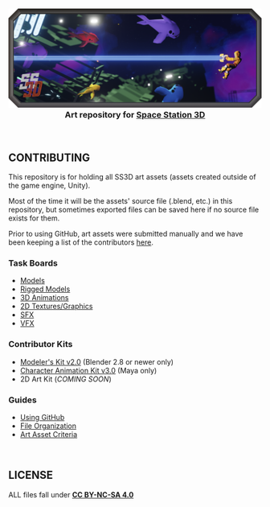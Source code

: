 <h3 align="center"><img src="Documents/Images/SS3DBanner2.png" alt="SS3D_Banner">Art repository for <a href="https://ss3d.space/">Space Station 3D</a></h3>

<br>

## CONTRIBUTING

This repository is for holding all SS3D art assets (assets created outside of the game engine, Unity).

Most of the time it will be the assets' source file (.blend, etc.) in this repository, but sometimes exported files can be saved here if no source file exists for them.

Prior to using GitHub, art assets were submitted manually and we have been keeping a list of the contributors [here](https://docs.google.com/spreadsheets/d/1p5mEuqPZIFV5oGwKxdZSqUzp9qHCuANz).

### Task Boards

- [Models](https://trello.com/b/ZVcDitv0/ss3d-models)
- [Rigged Models](https://trello.com/b/cyDuUYyv/ss3d-rig-models)
- [3D Animations](https://trello.com/b/xZ5bhNWw/ss3d-animations)
- [2D Textures/Graphics](https://trello.com/b/XVZ95Hjq/ss3d-2d)
- [SFX](https://trello.com/b/k6pWgJE0/ss3d-sfx)
- [VFX](https://trello.com/b/uwo7b3cr/ss3d-vfx)

### Contributor Kits

- [Modeler's Kit v2.0](https://drive.google.com/drive/folders/11SMsOzh78-vNTq3Az5c-mUFpFw-5EOb8) (Blender 2.8 or newer only)
- [Character Animation Kit v3.0](https://drive.google.com/drive/u/1/folders/1gAqPkdEb6VeVT-oSx_rtvCh1x4EB0d4i) (Maya only)
- 2D Art Kit (*COMING SOON*)

### Guides

- [Using GitHub](https://ss3d.gitbook.io/programming/introduction/contributing-to-ss3d/github)
- [File Organization](https://ss3d.gitbook.io/programming/guidelines/file-naming-and-organization)
- [Art Asset Criteria](https://ss3d.gitbook.io/programming/guidelines/asset-criteria/art-assets-external)

<br>

## LICENSE

ALL files fall under **[CC BY-NC-SA 4.0](Documents/LICENSE-ASSETS.md)**
